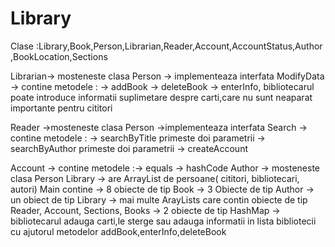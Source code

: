# Library
Clase :Library,Book,Person,Librarian,Reader,Account,AccountStatus,Author ,BookLocation,Sections

Librarian-> mosteneste clasa Person 
         -> implementeaza interfata ModifyData
         -> contine metodele : -> addBook 
                               -> deleteBook
                               -> enterInfo, bibliotecarul poate introduce informatii suplimetare  despre carti,care nu sunt neaparat importante pentru cititori
                               
Reader ->mosteneste clasa Person
       ->implementeaza interfata Search
       -> contine metodele : -> searchByTitle primeste doi parametrii 
                             -> searchByAuthor primeste doi parametrii 
                             -> createAccount
 
 Account -> contine metodele :-> equals
                              -> hashCode 
 Author -> mosteneste clasa Person
 Library -> are ArrayList de persoane( cititori, bibliotecari, autori) 
 Main contine -> 8 obiecte de tip Book 
              -> 3 Obiecte de tip Author
              -> un obiect de tip Library
              -> mai multe ArayLists care contin obiecte de tip Reader, Account, Sections, Books
              -> 2 obiecte de tip HashMap 
              -> bibliotecarul adauga carti,le sterge sau adauga informatii in lista bibliotecii cu ajutorul metodelor addBook,enterInfo,deleteBook
